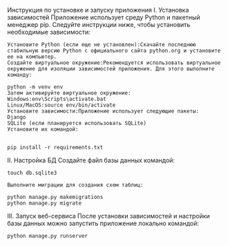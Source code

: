 Инструкция по установке и запуску приложения
I. Установка зависимостей
	Приложение использует среду Python и пакетный менеджер pip. Следуйте инструкции ниже, чтобы установить необходимые зависимости:
	
	Установите Python (если еще не установлен):Скачайте последнюю стабильную версию Python с официального сайта python.org и установите ее на компьютер.
	Создайте виртуальное окружение:Рекомендуется использовать виртуальное окружение для изоляции зависимостей приложения. Для этого выполните команду:
	
	python -m venv env
	Затем активируйте виртуальное окружение:
	Windows:env\Scripts\activate.bat
	Linux/MacOS:source env/bin/activate
	Установите зависимости:Приложение использует следующие пакеты:
	Django
	SQLite (если планируется использовать SQLite)
	Установите их командой:
	
	
	pip install -r requirements.txt

II. Настройка БД
	Создайте файл базы данных командой:
	
	touch db.sqlite3
	
	Выполните миграции для создания схем таблиц:
	
	python manage.py makemigrations
	python manage.py migrate


III. Запуск веб-сервиса
	После установки зависимостей и настройки базы данных можно запустить приложение локально командой:
	
	python manage.py runserver

